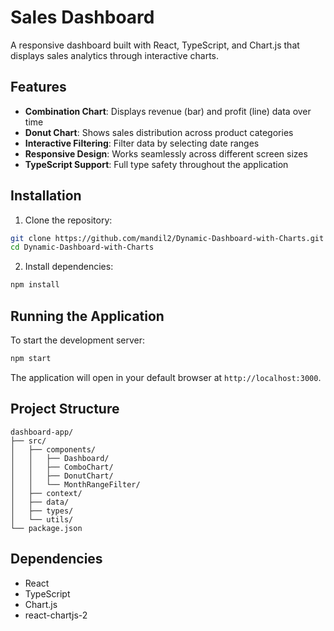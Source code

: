 # Sales Dashboard

A responsive dashboard built with React, TypeScript, and Chart.js that displays sales analytics through interactive charts.

## Features

- **Combination Chart**: Displays revenue (bar) and profit (line) data over time
- **Donut Chart**: Shows sales distribution across product categories
- **Interactive Filtering**: Filter data by selecting date ranges
- **Responsive Design**: Works seamlessly across different screen sizes
- **TypeScript Support**: Full type safety throughout the application

## Installation

1. Clone the repository:
```bash
git clone https://github.com/mandil2/Dynamic-Dashboard-with-Charts.git
cd Dynamic-Dashboard-with-Charts
```

2. Install dependencies:
```bash
npm install
```

## Running the Application

To start the development server:
```bash
npm start
```

The application will open in your default browser at `http://localhost:3000`.

## Project Structure

```
dashboard-app/
├── src/
│   ├── components/
│   │   ├── Dashboard/
│   │   ├── ComboChart/
│   │   ├── DonutChart/
│   │   └── MonthRangeFilter/
│   ├── context/
│   ├── data/
│   ├── types/
│   └── utils/
└── package.json
```

## Dependencies

- React
- TypeScript
- Chart.js
- react-chartjs-2
